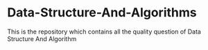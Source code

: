 # Data-Structure-And-Algorithms
This is the repository which contains all the quality question of Data Structure And Algorithm
